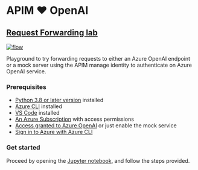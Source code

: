 # APIM ❤️ OpenAI

## [Request Forwarding lab](request-forwarding.ipynb)

[![flow](../../images/request-forwarding.gif)](request-forwarding.ipynb)

Playground to try forwarding requests to either an Azure OpenAI endpoint or a mock server using the APIM manage identity to authenticate on Azure OpenAI service.

### Prerequisites

- [Python 3.8 or later version](https://www.python.org/) installed
- [Azure CLI](https://learn.microsoft.com/cli/azure/install-azure-cli) installed
- [VS Code](https://code.visualstudio.com/) installed
- [An Azure Subscription](https://azure.microsoft.com/free/) with access permissions
- [Access granted to Azure OpenAI](https://aka.ms/oai/access) or just enable the mock service
- [Sign in to Azure with Azure CLI](https://learn.microsoft.com/cli/azure/authenticate-azure-cli-interactively)

### Get started

Proceed by opening the [Jupyter notebook](request-forwarding.ipynb), and follow the steps provided.
